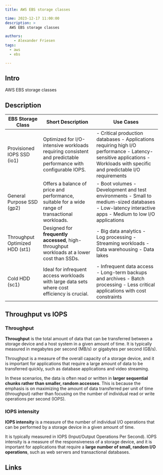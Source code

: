 ```yaml
---
title: AWS EBS storage classes

time: 2023-12-17 11:00:00
description: >
  AWS EBS storage classes

authors:
    - Alexander Friesen
tags:
  - aws
  - ebs

---
```


## Intro

AWS EBS storage classes

## Description

| **EBS Storage Class**            | **Short Description**                                                                                                | **Use Cases**                                                                                                                                                                      |
|-----------------------------|---------------------------------------------------------------------------------------------------------------------|------------------------------------------------------------------------------------------------------------------------------------------------------------------------------------|
| Provisioned IOPS SSD (io1)      | Optimized for I/O-intensive workloads requiring consistent and predictable performance with configurable IOPS.    | - Critical production databases - Applications requiring high I/O performance - Latency-sensitive applications - Workloads with specific and predictable I/O requirements |
| General Purpose SSD (gp2)       | Offers a balance of price and performance, suitable for a wide range of transactional workloads.                   | - Boot volumes - Development and test environments - Small to medium-sized databases - Low-latency interactive apps - Medium to low I/O applications                                  |
| Throughput Optimized HDD (st1) | Designed for **frequently accessed**, high-throughput workloads at a lower cost than SSDs.                              | - Big data analytics - Log processing - Streaming workloads - Data warehousing - Data lakes                                                                                            |
| Cold HDD (sc1)                  | Ideal for infrequent access workloads with large data sets where cost efficiency is crucial.                        | - Infrequent data access - Long-term backups and archives - Batch processing - Less critical applications with cost constraints                                                       |

## Throughput vs IOPS

### Throughput

**Throughput** is the total amount of data that can be transferred between a storage device and a host system in a given amount of time. It is typically measured in megabytes per second (MB/s) or gigabytes per second (GB/s).

Throughput is a measure of the overall capacity of a storage device, and it is important for applications that require a large amount of data to be transferred quickly, such as database applications and video streaming.

In these scenarios, the data is often read or written in **larger sequential chunks rather than smaller, random accesses**. This is because the emphasis is on maximizing the amount of data transferred per unit of time (throughput) rather than focusing on the number of individual read or write operations per second (IOPS).

### IOPS intensity

**IOPS intensity** is a measure of the number of individual I/O operations that can be performed by a storage device in a given amount of time.

It is typically measured in IOPS (Input/Output Operations Per Second). IOPS intensity is a measure of the responsiveness of a storage device, and it is important for applications that require a **large number of small, random I/O operations**, such as web servers and transactional databases.


## Links


